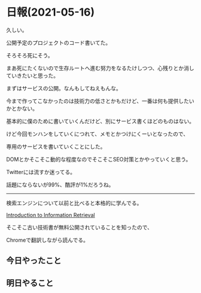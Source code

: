 # 日報(2021-05-16)

久しい。

公開予定のプロジェクトのコード書いてた。

そろそろ死にそう。

まあ死にたくないので生存ルートへ進む努力をなるたけしつつ、心残りとか消していきたいと思った。

まずはサービスの公開。なんもしてねえもんな。

今まで作ってこなかったのは技術力の低さとかもだけど、一番は何も提供したいかとかない。

基本的に僕のために書いていくんだけど、別にサービス書くほどのものはない。

けど今回モンハンをしていくにつれて、メモとかつけにくーいとなったので、

専用のサービスを書いていくことにした。

DOMとかそこそこ動的な程度なのでそこそこSEO対策とかやっていくと思う。

Twitterには流すか迷ってる。

話題にならないが99%、酷評が1%だろうね。

----

検索エンジンについて以前と比べると本格的に学んでる。

[Introduction to Information Retrieval](https://nlp.stanford.edu/IR-book/information-retrieval-book.html)

そこそこ古い技術書が無料公開されていることを知ったので、

Chromeで翻訳しながら読んでる。

## 今日やったこと

## 明日やること
